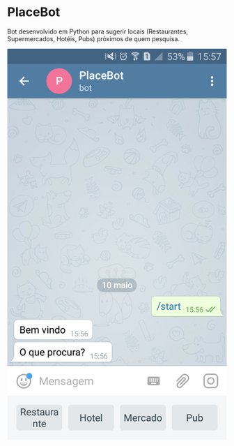 # PlaceBot
Bot desenvolvido em Python para sugerir locais (Restaurantes, Supermercados, Hotéis, Pubs) próximos de quem pesquisa.

![Preview](https://github.com/LuizPrianti/PlaceBot/blob/master/Screenshots/Screenshot_2018-05-10-15-57-21.png)
